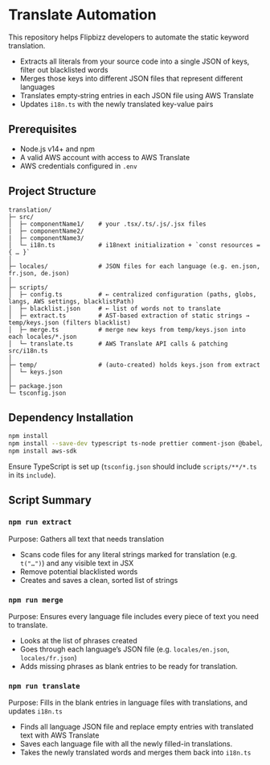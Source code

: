# Translate Automation

This repository helps Flipbizz developers to automate the static keyword translation.

- Extracts all literals from your source code into a single JSON of keys, filter out blacklisted words
- Merges those keys into different JSON files that represent different languages
- Translates empty‐string entries in each JSON file using AWS Translate
- Updates `i18n.ts` with the newly translated key-value pairs

## Prerequisites
- Node.js v14+ and npm
- A valid AWS account with access to AWS Translate
- AWS credentials configured in `.env`


## Project Structure
```
translation/
├─ src/
│  ├─ componentName1/    # your .tsx/.ts/.js/.jsx files
|  ├─ componentName2/
|  ├─ componentName3/
│  └─ i18n.ts            # i18next initialization + `const resources = { … }`
│
├─ locales/              # JSON files for each language (e.g. en.json, fr.json, de.json)
│
├─ scripts/
│  ├─ config.ts          # ← centralized configuration (paths, globs, langs, AWS settings, blacklistPath)
│  ├─ blacklist.json     # ← list of words not to translate
│  ├─ extract.ts         # AST‐based extraction of static strings → temp/keys.json (filters blacklist)
│  ├─ merge.ts           # merge new keys from temp/keys.json into each locales/*.json
│  └─ translate.ts       # AWS Translate API calls & patching src/i18n.ts
│
├─ temp/                 # (auto‐created) holds keys.json from extract
│  └─ keys.json
│
├─ package.json
└─ tsconfig.json
```

## Dependency Installation
   ```bash
   npm install
   npm install --save-dev typescript ts-node prettier comment-json @babel/parser @babel/traverse fast-glob p-queue
   npm install aws-sdk
   ```

Ensure TypeScript is set up (`tsconfig.json` should include `scripts/**/*.ts` in its `include`).

## Script Summary
### `npm run extract`
Purpose: Gathers all text that needs translation
- Scans code files for any literal strings marked for translation (e.g. `t("…")`) and any visible text in JSX
- Remove potential blacklisted words
- Creates and saves a clean, sorted list of strings

### `npm run merge`
Purpose: Ensures every language file includes every piece of text you need to translate.  
- Looks at the list of phrases created
- Goes through each language’s JSON file (e.g. `locales/en.json`, `locales/fr.json`)
- Adds missing phrases as blank entries to be ready for translation.

### `npm run translate`
Purpose: Fills in the blank entries in language files with translations, and updates `i18n.ts`
- Finds all language JSON file and replace empty entries with translated text with AWS Translate
- Saves each language file with all the newly filled-in translations.  
- Takes the newly translated words and merges them back into `i18n.ts`
